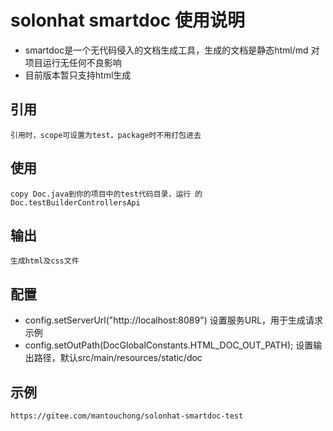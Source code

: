 # solonhat smartdoc 使用说明
- smartdoc是一个无代码侵入的文档生成工具，生成的文档是静态html/md 对项目运行无任何不良影响
- 目前版本暂只支持html生成
## 引用
    引用时，scope可设置为test，package时不用打包进去
## 使用
    copy Doc.java到你的项目中的test代码目录，运行 的Doc.testBuilderControllersApi 
    
## 输出
    生成html及css文件
## 配置
- config.setServerUrl("http://localhost:8089") 设置服务URL，用于生成请求示例
- config.setOutPath(DocGlobalConstants.HTML_DOC_OUT_PATH); 设置输出路径，默认src/main/resources/static/doc


## 示例
    https://gitee.com/mantouchong/solonhat-smartdoc-test
    